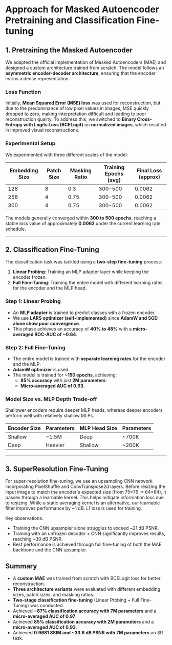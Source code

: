 <WIP>

# Approach for Masked Autoencoder Pretraining and Classification Fine-tuning

## 1. Pretraining the Masked Autoencoder
We adapted the official implementation of Masked Autoencoders (MAE) and designed a custom architecture trained from scratch. The model follows an **asymmetric encoder-decoder architecture**, ensuring that the encoder learns a dense representation.

### Loss Function
Initially, **Mean Squared Error (MSE) loss** was used for reconstruction, but due to the predominance of low pixel values in images, MSE quickly dropped to zero, making interpretation difficult and leading to poor reconstruction quality. To address this, we switched to **Binary Cross-Entropy with Logits Loss (BCELogit)** on **normalized images**, which resulted in improved visual reconstructions.

### Experimental Setup
We experimented with three different scales of the model:

| Embedding Size | Patch Size | Masking Ratio | Training Epochs (avg) | Final Loss (approx) |
|---------------|-----------|---------------|------------------|----------------|
| 128          | 8         | 0.3           | 300-500          | 0.0062         |
| 256          | 4         | 0.75          | 300-500          | 0.0062         |
| 300          | 4         | 0.75          | 300-500          | 0.0062         |

The models generally converged within **300 to 500 epochs**, reaching a stable loss value of approximately **0.0062** under the current learning rate schedule.

---

## 2. Classification Fine-Tuning
The classification task was tackled using a **two-step fine-tuning** process:
1. **Linear Probing**: Training an MLP adapter layer while keeping the encoder frozen.
2. **Full Fine-Tuning**: Training the entire model with different learning rates for the encoder and the MLP head.

### Step 1: Linear Probing
- An **MLP adapter** is trained to predict classes with a frozen encoder.
- We use **LARS optimizer (self-implemented)** since **AdamW and SGD alone show poor convergence**.
- This phase achieves an accuracy of **40% to 48%** with a **micro-averaged ROC-AUC of ~0.64**.

### Step 2: Full Fine-Tuning
- The entire model is trained with **separate learning rates** for the encoder and the MLP.
- **AdamW optimizer** is used.
- The model is trained for **~150 epochs**, achieving:
  - **85% accuracy** with just **2M parameters**.
  - **Micro-averaged AUC of 0.93**.

### Model Size vs. MLP Depth Trade-off
Shallower encoders require deeper MLP heads, whereas deeper encoders perform well with relatively shallow MLPs.

| Encoder Size | Parameters | MLP Head Size | Parameters |
|-------------|------------|--------------|------------|
| Shallow     | ~1.5M      | Deep         | ~700K      |
| Deep        | Heavier    | Shallow      | ~200K      |

---
## 3. SuperResolution Fine-Tuning
For super-resolution fine-tuning, we use an upsampling CNN network incorporating PixelShuffle and ConvTranspose2d layers. Before resizing the input image to match the encoder's expected size (from 75×75 → 64×64), it passes through a learnable kernel. This helps mitigate information loss due to resizing. While a static averaging kernel is an alternative, our learnable filter improves performance by ~1 dB. L1 loss is used for training.

Key observations:
- Training the CNN upsampler alone struggles to exceed ~21 dB PSNR.
- Training with an unfrozen decoder + CNN significantly improves results, reaching ~30 dB PSNR.
- Best performance is achieved through full fine-tuning of both the MAE backbone and the CNN upsampler.


## Summary
- A **custom MAE** was trained from scratch with BCELogit loss for better reconstruction.
- **Three architecture variants** were evaluated with different embedding sizes, patch sizes, and masking ratios.
- **Two-stage classification fine-tuning** (Linear Probing + Full Fine-Tuning) was conducted.
- Achieved **~87% classification accuracy with 7M parameters** and a **micro-averaged AUC of 0.97**.
- Achieved **85% classification accuracy with 2M parameters** and a **micro-averaged AUC of 0.93**.
- Achieved **0.9681 SSIM and ~33.6 dB PSNR with 7M parameters** on SR task.


